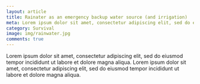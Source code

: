 ```yaml
---
layout: article
title: Rainater as an emergency backup water source (and irrigation)  
meta: Lorem ipsum dolor sit amet, consectetur adipiscing elit, sed do eiusmod tempor incididunt ut labore et dolore magna aliqua.
category: Survival
image: img/rainwater.jpg
comments: true
---
```


Lorem ipsum dolor sit amet, consectetur adipiscing elit, sed do eiusmod tempor incididunt ut labore et dolore magna aliqua. Lorem ipsum dolor sit amet, consectetur adipiscing elit, sed do eiusmod tempor incididunt ut labore et dolore magna aliqua.